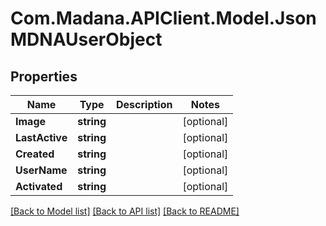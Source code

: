 
# Com.Madana.APIClient.Model.JsonMDNAUserObject

## Properties

Name | Type | Description | Notes
------------ | ------------- | ------------- | -------------
**Image** | **string** |  | [optional] 
**LastActive** | **string** |  | [optional] 
**Created** | **string** |  | [optional] 
**UserName** | **string** |  | [optional] 
**Activated** | **string** |  | [optional] 

[[Back to Model list]](../README.md#documentation-for-models)
[[Back to API list]](../README.md#documentation-for-api-endpoints)
[[Back to README]](../README.md)

